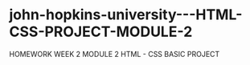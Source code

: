 # john-hopkins-university---HTML-CSS-PROJECT-MODULE-2
 HOMEWORK WEEK 2 MODULE 2 HTML - CSS BASIC PROJECT
